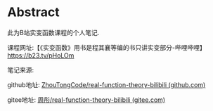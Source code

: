 # Abstract

此为B站实变函数课程的个人笔记. 

课程网址:【《实变函数》用书是程其襄等编的书只讲实变部分-哔哩哔哩】https://b23.tv/pHoLOm	

笔记来源:

github地址: [ZhouTongCode/real-function-theory-bilibili (github.com)](https://github.com/ZhouTongCode/real-function-theory-bilibili)

gitee地址: [周彤/real-function-theory-bilibili (gitee.com)](https://gitee.com/ZhouTongCode/real-function-theory-bilibili)